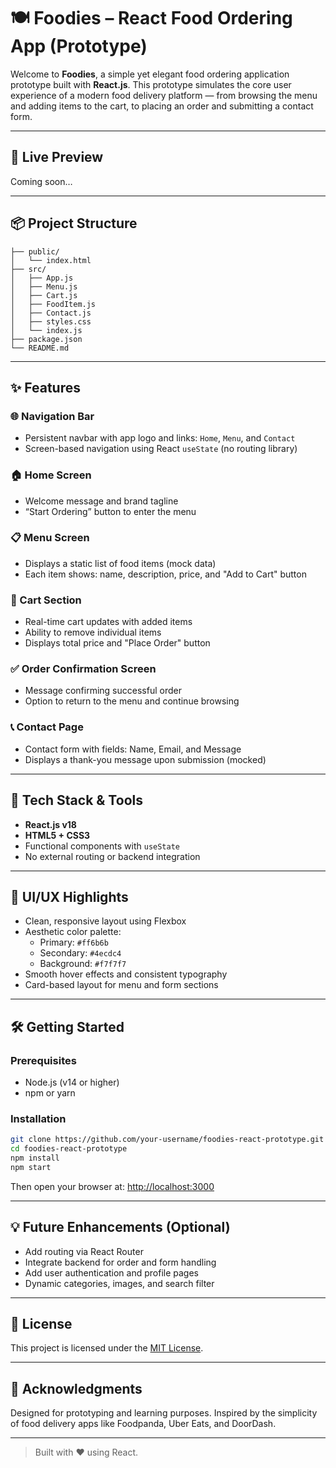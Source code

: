 
# 🍽️ Foodies – React Food Ordering App (Prototype)

Welcome to **Foodies**, a simple yet elegant food ordering application prototype built with **React.js**. This prototype simulates the core user experience of a modern food delivery platform — from browsing the menu and adding items to the cart, to placing an order and submitting a contact form.

---

## 🚀 Live Preview

Coming soon…

---

## 📦 Project Structure

```
├── public/
│   └── index.html
├── src/
│   ├── App.js
│   ├── Menu.js
│   ├── Cart.js
│   ├── FoodItem.js
│   ├── Contact.js
│   ├── styles.css
│   └── index.js
├── package.json
└── README.md
```

---

## ✨ Features

### 🌐 Navigation Bar
- Persistent navbar with app logo and links: `Home`, `Menu`, and `Contact`
- Screen-based navigation using React `useState` (no routing library)

### 🏠 Home Screen
- Welcome message and brand tagline
- “Start Ordering” button to enter the menu

### 📋 Menu Screen
- Displays a static list of food items (mock data)
- Each item shows: name, description, price, and "Add to Cart" button

### 🛒 Cart Section
- Real-time cart updates with added items
- Ability to remove individual items
- Displays total price and "Place Order" button

### ✅ Order Confirmation Screen
- Message confirming successful order
- Option to return to the menu and continue browsing

### 📞 Contact Page
- Contact form with fields: Name, Email, and Message
- Displays a thank-you message upon submission (mocked)

---

## 🎨 Tech Stack & Tools

- **React.js v18**
- **HTML5 + CSS3**
- Functional components with `useState`
- No external routing or backend integration

---

## 🎨 UI/UX Highlights

- Clean, responsive layout using Flexbox
- Aesthetic color palette:
  - Primary: `#ff6b6b`
  - Secondary: `#4ecdc4`
  - Background: `#f7f7f7`
- Smooth hover effects and consistent typography
- Card-based layout for menu and form sections

---

## 🛠️ Getting Started

### Prerequisites
- Node.js (v14 or higher)
- npm or yarn

### Installation

```bash
git clone https://github.com/your-username/foodies-react-prototype.git
cd foodies-react-prototype
npm install
npm start
```

Then open your browser at: [http://localhost:3000](http://localhost:3000)

---

## 💡 Future Enhancements (Optional)

- Add routing via React Router
- Integrate backend for order and form handling
- Add user authentication and profile pages
- Dynamic categories, images, and search filter

---

## 📄 License

This project is licensed under the [MIT License](LICENSE).

---

## 🙌 Acknowledgments

Designed for prototyping and learning purposes. Inspired by the simplicity of food delivery apps like Foodpanda, Uber Eats, and DoorDash.

---

> Built with ❤️ using React.
